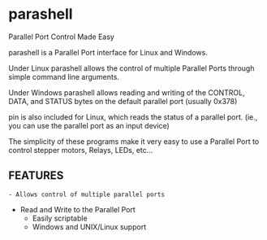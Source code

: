 # parashell
Parallel Port Control Made Easy

parashell is a Parallel Port interface for Linux and Windows.

Under Linux parashell allows the control of multiple Parallel Ports through simple command line arguments.

Under Windows parashell allows reading and writing of the CONTROL, DATA, and STATUS bytes on the default parallel port (usually 0x378)

pin is also included for Linux, which reads the status of a parallel port.
(ie., you can use the parallel port as an input device)

The simplicity of these programs make it very easy to use a Parallel Port to control stepper motors, Relays, LEDs, etc...

FEATURES
--------
	- Allows control of multiple parallel ports
  - Read and Write to the Parallel Port 
	- Easily scriptable
	- Windows and UNIX/Linux support